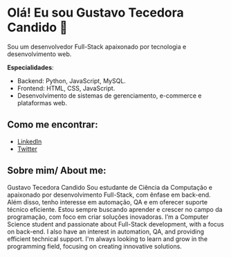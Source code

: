 # Olá! Eu sou Gustavo Tecedora Candido 👋

Sou um desenvolvedor Full-Stack apaixonado por tecnologia e desenvolvimento web.

**Especialidades**:
- Backend: Python, JavaScript, MySQL.
- Frontend: HTML, CSS, JavaScript.
- Desenvolvimento de sistemas de gerenciamento, e-commerce e plataformas web.

## Como me encontrar:
- [LinkedIn](https://www.linkedin.com/in/gustavotc)
- [Twitter](https://twitter.com/gustavo_tc)

## Sobre mim/ About me: 
Gustavo Tecedora Candido
Sou estudante de Ciência da Computação e apaixonado por desenvolvimento Full-Stack, com ênfase em back-end. Além disso, tenho interesse em automação, QA e em oferecer suporte técnico eficiente. Estou sempre buscando aprender e crescer no campo da programação, com foco em criar soluções inovadoras.
I’m a Computer Science student and passionate about Full-Stack development, with a focus on back-end. I also have an interest in automation, QA, and providing efficient technical support. I'm always looking to learn and grow in the programming field, focusing on creating innovative solutions.
